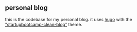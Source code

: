 ## personal blog

this is the codebase for my personal blog. it uses [hugo](http://gohugo.io/) with the ["startupbootcamp-clean-blog"](https://github.com/humboldtux/startbootstrap-clean-blog) theme.
